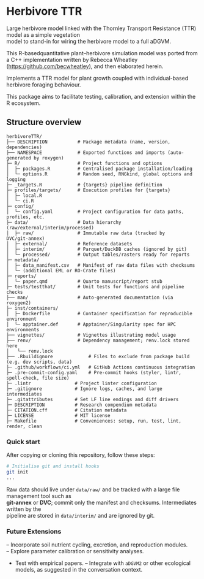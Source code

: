 # Herbivore TTR

Large herbivore model linked with the Thornley Transport Resistance (TTR) model as a simple vegetation  
model to stand-in for wiring the herbivore model to a full aDGVM.

This R-basedquantitative plant–herbivore simulation model was ported from a C++ implementation written 
by Rebecca Wheatley (https://github.com/becwheatley), and then elaborated herein. 

Implements a TTR model for plant growth coupled with individual-based herbivore foraging behaviour.  

This package aims to facilitate testing, calibration, and extension within the R ecosystem.  

## Structure overview

```
herbivoreTTR/
├── DESCRIPTION           # Package metadata (name, version, dependencies)
├── NAMESPACE             # Exported functions and imports (auto-generated by roxygen)
├─ R/                     # Project functions and options
│  ├─ packages.R          # Centralised package installation/loading
│  └─ options.R           # Random seed, RNGkind, global options and logging
├─ _targets.R             # {targets} pipeline definition
├─ profiles/targets/      # Execution profiles for {targets}
│  ├─ local.R
│  └─ ci.R
├─ config/
│  └─ config.yaml         # Project configuration for data paths, profiles, etc.
├─ data/                  # Data hierarchy (raw/external/interim/processed)
│  ├─ raw/                # Immutable raw data (tracked by DVC/git‑annex)
│  ├─ external/           # Reference datasets
│  ├─ interim/            # Parquet/DuckDB caches (ignored by git)
│  └─ processed/          # Output tables/rasters ready for reports
├─ metadata/
│  ├─ data_manifest.csv   # Manifest of raw data files with checksums
│  └─ (additional EML or RO‑Crate files)
├─ reports/
│  └─ paper.qmd           # Quarto manuscript/report stub
├─ tests/testthat/        # Unit tests for functions and pipeline checks
├── man/                  # Auto-generated documentation (via roxygen2)
├─ inst/containers/
│  ├─ Dockerfile          # Container specification for reproducible environment
│  └─ apptainer.def       # Apptainer/Singularity spec for HPC environments
├── vignettes/            # Vignettes illustrating model usage
├── renv/                 # Dependency management; renv.lock stored here
│   └── renv.lock
├── .Rbuildignore             # Files to exclude from package build (e.g. dev scripts, data)
├─ .github/workflows/ci.yml   # GitHub Actions continuous integration
├─ .pre-commit-config.yaml    # Pre‑commit hooks (styler, lintr, spell‑check, file size)
├─ .lintr                # Project linter configuration
├─ .gitignore            # Ignore logs, caches, and large intermediates
├─ .gitattributes        # Set LF line endings and diff drivers
├─ DESCRIPTION           # Research compendium metadata
├─ CITATION.cff          # Citation metadata
├─ LICENSE               # MIT license
├─ Makefile              # Conveniences: setup, run, test, lint, render, clean
```

### Quick start

After copying or cloning this repository, follow these steps:

```bash
# Initialise git and install hooks
git init
...

```

Raw data should live under `data/raw/` and be tracked with a large file management tool such as  
**git‑annex** or **DVC**; commit only the manifest and checksums.  Intermediates written by the  
pipeline are stored in `data/interim/` and are ignored by git.  

### Future Extensions

– Incorporate soil nutrient cycling, excretion, and reproduction modules.  
– Explore parameter calibration or sensitivity analyses.  
- Test with empirical papers.
– Integrate with `aDGVM2` or other ecological models, as suggested in the conversation context.
